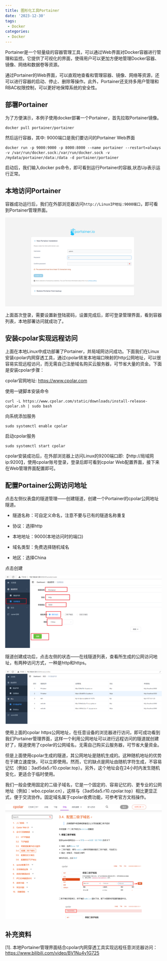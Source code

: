 ```yaml
---
title: 图形化工具Portainer
date: '2023-12-30'
tags:
 - Docker
categories: 
 - Docker
---
```






Portainer是一个轻量级的容器管理工具，可以通过Web界面对Docker容器进行管理和监控。它提供了可视化的界面，使得用户可以更加方便地管理Docker容器、镜像、网络和数据卷等资源。

通过Portainer的Web界面，可以直观地查看和管理容器、镜像、网络等资源，还可以进行容器的启动、停止、删除等操作。此外，Portainer还支持多用户管理和RBAC权限控制，可以更好地保障系统的安全性。 



## 部署Portainer

为了方便演示，本例子使用docker部署一个Portainer，首先拉取Portainer镜像。

~~~
docker pull portainer/portainer
~~~

然后运行容器，其中: 9000端口是我们要访问的Portainer Web界面

~~~
docker run -p 9000:9000 -p 8000:8000 --name portainer --restart=always -v /var/run/docker.sock:/var/run/docker.sock -v /mydata/portainer/data:/data -d portainer/portainer
~~~

启动后，我们输入docker ps命令，即可看到运行Portainer的容器,状态Up表示运行正常。

## 本地访问Portainer

容器成功运行后，我们在外部浏览器访问`http://LinuxIP地址:9000端口`，即可看到Portainer管理界面。 

![image-20231230235343074](图形化工具Portainer.assets/image-20231230235343074.png)

上面首次登录，需要设置新登陆密码，设置完成后，即可登录管理界面，看到容器列表，本地部署访问就成功了。



## 安装cpolar实现远程访问

上面在本地Linux中成功部署了Portainer，并局域网访问成功。下面我们在Linux安装cpolar内网穿透工具，通过cpolar转发本地端口映射的http公网地址，可以很容易实现远程访问，而无需自己注册域名购买云服务器，可节省大量的资金。下面是安装cpolar步骤：

cpolar官网地址: https://www.cpolar.com

使用一键脚本安装命令

~~~
curl -L https://www.cpolar.com/static/downloads/install-release-cpolar.sh | sudo bash
~~~

向系统添加服务

~~~
sudo systemctl enable cpolar
~~~

启动cpolar服务

~~~
sudo systemctl start cpolar
~~~

cpolar安装成功后，在外部浏览器上访问Linux的9200端口即:【http://局域网ip:9200】，使用cpolar账号登录，登录后即可看到cpolar Web配置界面，接下来在Web管理界面配置即可。

## 配置Portainer公网访问地址

点击左侧仪表盘的隧道管理——创建隧道，创建一个Portainer的cpolar公网地址隧道。

- 隧道名称：可自定义命名，注意不要与已有的隧道名称重复

- 协议：选择http

- 本地地址：9000(本地访问时的端口)

- 域名类型：免费选择随机域名

- 地区：选择China

点击创建

![image-20231230235343074](图形化工具Portainer.assets/image-20231231000706816.png)

隧道创建成功后，点击左侧的状态——在线隧道列表，查看所生成的公网访问地址，有两种访问方式，一种是http和https。

![image-20231230235343074](图形化工具Portainer.assets/image-20231231000909822.png)

使用上面的cpolar https公网地址，在任意设备的浏览器进行访问，即可成功看到我们Portainer管理界面，这样一个利用公网地址可以进行远程访问的隧道就创建好了，隧道使用了cpolar的公网域名，无需自己购买云服务器，可节省大量资金。

但是上面使用cpolar生成的隧道，其公网地址是随机生成的。这种随机地址的优势在于建立速度快，可以立即使用。然而，它的缺点是网址由随机字符生成，不容易记忆（例如：3ad5da5.r10.cpolar.top）。另外，这个地址会在24小时内发生随机变化，更适合于临时使用。

我们一般会使用固定的二级子域名，它是一个固定的、容易记忆的、更专业的公网地址（例如：wbo.cpolar.cn），这样与（3ad5da5.r10.cpolar.top）相比更显正式，便于交流协作。固定域名属于cpolar收费功能，可参考官方文档操作。

![image-20231231002507038](图形化工具Portainer.assets/image-20231231002507038.png)





## 补充资料

[1]. 本地Portainer管理界面结合cpolar内网穿透工具实现远程任意浏览器访问：https://www.bilibili.com/video/BV1Nu4y1G725